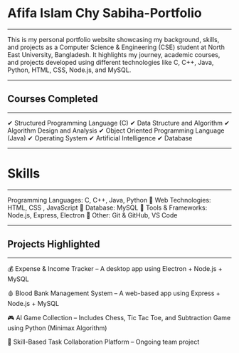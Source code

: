 # Afifa Islam Chy Sabiha-Portfolio
---

This is my personal portfolio website showcasing my background, skills, and projects as a Computer Science & Engineering (CSE) student at North East University, Bangladesh.
It highlights my journey, academic courses, and projects developed using different technologies like C, C++, Java, Python, HTML, CSS, Node.js, and MySQL.

---
## Courses Completed
---
✔ Structured Programming Language (C)
✔ Data Structure and Algorithm
✔ Algorithm Design and Analysis
✔ Object Oriented Programming Language (Java)
✔ Operating System
✔ Artificial Intelligence
✔ Database

---
# Skills 
---
Programming Languages: C, C++, Java, Python
🔹 Web Technologies: HTML, CSS , JavaScript 
🔹 Database: MySQL
🔹 Tools & Frameworks: Node.js, Express,  Electron
🔹 Other: Git & GitHub, VS Code

---


## Projects Highlighted

---

💰 Expense & Income Tracker – A desktop app using Electron + Node.js + MySQL

🩸 Blood Bank Management System – A web-based app using Express + Node.js + MySQL

🎮 AI Game Collection – Includes Chess, Tic Tac Toe, and Subtraction Game using Python (Minimax Algorithm)

🤝 Skill-Based Task Collaboration Platform – Ongoing team project




